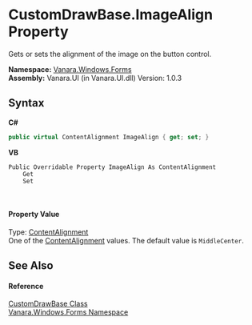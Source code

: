 # CustomDrawBase.ImageAlign Property 
 

Gets or sets the alignment of the image on the button control.

**Namespace:**&nbsp;<a href="c580cf52-4028-70db-28d0-f9b1abc03861">Vanara.Windows.Forms</a><br />**Assembly:**&nbsp;Vanara.UI (in Vanara.UI.dll) Version: 1.0.3

## Syntax

**C#**<br />
``` C#
public virtual ContentAlignment ImageAlign { get; set; }
```

**VB**<br />
``` VB
Public Overridable Property ImageAlign As ContentAlignment
	Get
	Set
```

<br />

#### Property Value
Type: <a href="http://msdn2.microsoft.com/en-us/library/7ded0ec2" target="_blank">ContentAlignment</a><br />One of the <a href="http://msdn2.microsoft.com/en-us/library/7ded0ec2" target="_blank">ContentAlignment</a> values. The default value is `MiddleCenter`.

## See Also


#### Reference
<a href="3dfecf50-27b2-9ad4-b70a-b00a5fa79a69">CustomDrawBase Class</a><br /><a href="c580cf52-4028-70db-28d0-f9b1abc03861">Vanara.Windows.Forms Namespace</a><br />